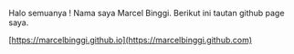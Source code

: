 Halo semuanya ! Nama saya Marcel Binggi.
Berikut ini tautan github page saya.

[https://marcelbinggi.github.io](https://marcelbinggi.github.com)
